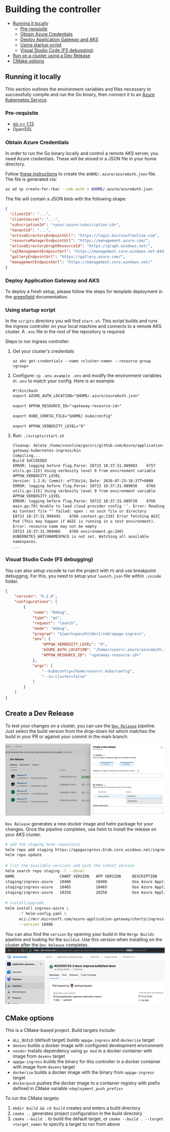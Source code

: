 # Building the controller

* [Running it locally](#running-it-locally)
  * [Pre-requisite](#pre-requisite)
  * [Obtain Azure Credentials](#obtain-azure-credentials)
  * [Deploy Application Gateway and AKS](#deploy-application-gateway-and-aks)
  * [Using startup script](#using-startup-script)
  * [Visual Studio Code (F5 debugging)](#visual-studio-code-f5-debugging)
* [Run on a cluster using a Dev Release](#create-a-dev-release)
* [CMake options](#cmake-options)

## Running it locally

This section outlines the environment variables and files necessary to successfully compile and run the Go binary, then connect it to an [Azure Kubernetes Service](https://docs.microsoft.com/en-us/azure/aks/intro-kubernetes).

### Pre-requisite

* [go >= 1.13](https://golang.org/dl/)
* OpenSSL

### Obtain Azure Credentials

In order to run the Go binary locally and control a remote AKS server, you need Azure credentials. These will be stored in a JSON file in your home directory.

Follow [these instructions](https://docs.microsoft.com/en-us/dotnet/api/overview/azure/containerinstance?view=azure-dotnet#authentication) to create the `$HOME/.azure/azureAuth.json` file. The file is generated via:

```bash
az ad sp create-for-rbac --sdk-auth > $HOME/.azure/azureAuth.json
```

The file will contain a JSON blob with the following shape:

```json
{
  "clientId": "...",
  "clientSecret": "...",
  "subscriptionId": "<your-azure-subscription-id>",
  "tenantId": "...",
  "activeDirectoryEndpointUrl": "https://login.microsoftonline.com",
  "resourceManagerEndpointUrl": "https://management.azure.com/",
  "activeDirectoryGraphResourceId": "https://graph.windows.net/",
  "sqlManagementEndpointUrl": "https://management.core.windows.net:8443/",
  "galleryEndpointUrl": "https://gallery.azure.com/",
  "managementEndpointUrl": "https://management.core.windows.net/"
}
```

### Deploy Application Gateway and AKS

To deploy a fresh setup, please follow the steps for template deployment in the [greenfield](../setup/install-new.md) documentation.

### Using startup script

In the `scripts` directory you will find `start.sh`. This script builds and runs the ingress controller on your local machine and connects to a remote AKS cluster. A `.env` file in the root of the repository is required.

Steps to run ingress controller:

1. Get your cluster's credentials

    ```
    az aks get-credentials --name <cluster-name> --resource-group <group>
    ```

1. Configure: `cp .env.example .env` and modify the environment variables in `.env` to match your config. Here is an example:

    ```
    #!/bin/bash
    export AZURE_AUTH_LOCATION="$HOME/.azure/azureAuth.json"

    export APPGW_RESOURCE_ID="<gateway-resource-id>"

    export KUBE_CONFIG_FILE="$HOME/.kube/config"

    export APPGW_VERBOSITY_LEVEL="9"
    ```

1. Run: `./scripts/start.sh`

    ```
    Cleanup: delete /home/vsonline/go/src/github.com/Azure/application-gateway-kubernetes-ingress/bin
    Compiling...
    Build SUCCEEDED
    ERROR: logging before flag.Parse: I0723 18:37:31.980903    6757 utils.go:115] Using verbosity level 9 from environment variable APPGW_VERBOSITY_LEVEL
    Version: 1.2.0; Commit: ef716c14; Date: 2020-07-23-18:37T+0000
    ERROR: logging before flag.Parse: I0723 18:37:31.989656    6766 utils.go:115] Using verbosity level 9 from environment variable APPGW_VERBOSITY_LEVEL
    ERROR: logging before flag.Parse: I0723 18:37:31.989720    6766 main.go:78] Unable to load cloud provider config ''. Error: Reading Az Context file "" failed: open : no such file or directory
    E0723 18:37:31.999445    6766 context.go:210] Error fetching AGIC Pod (This may happen if AGIC is running in a test environment). Error: resource name may not be empty
    I0723 18:37:31.999466    6766 environment.go:240] KUBERNETES_WATCHNAMESPACE is not set. Watching all available namespaces.
    ...
    ```

### Visual Studio Code (F5 debugging)

You can also setup vscode to run the project with `F5` and use breakpoint debugging. For this, you need to setup your `launch.json` file within `.vscode` folder.

```json
{
    "version": "0.2.0",
    "configurations": [
        {
            "name": "Debug",
            "type": "go",
            "request": "launch",
            "mode": "debug",
            "program": "${workspaceFolder}/cmd/appgw-ingress",
            "env": {
                "APPGW_VERBOSITY_LEVEL": "9",
                "AZURE_AUTH_LOCATION": "/home/<user>/.azure/azureAuth.json",
                "APPGW_RESOURCE_ID": "<gateway-resource-id>"
            },
            "args": [
                "--kubeconfig=/home/<user>/.kube/config",
                "--in-cluster=false"
            ]
        }
    ]
}
```

## Create a Dev Release

To test your changes on a cluster, you can use the [`Dev Release`](https://dev.azure.com/azure/application-gateway-kubernetes-ingress/_release?_a=releases&view=mine&definitionId=12) pipeline. Just select the build version from the drop-down list which matches the build in your PR or against your commit in the main branch.

![dev release pipeline](../images/dev-release.png)

`Dev Release` generates a new docker image and helm package for your changes. Once the pipeline completes, use helm to install the release on your AKS cluster.

```bash
# add the staging helm repository
helm repo add staging https://appgwingress.blob.core.windows.net/ingress-azure-helm-package-staging/
helm repo update

# list the available versions and pick the latest version
helm search repo staging -l --devel
NAME                    CHART VERSION   APP VERSION     DESCRIPTION                                       
staging/ingress-azure   10486           10486           Use Azure Application Gateway as the ingress fo...
staging/ingress-azure   10465           10465           Use Azure Application Gateway as the ingress fo...
staging/ingress-azure   10256           10256           Use Azure Application Gateway as the ingress fo...

# install/upgrade
helm install ingress-azure \
      -f helm-config.yaml \
      oci://mcr.microsoft.com/azure-application-gateway/charts/ingress-azure \
      --version 10486
```

You can also find the `version` by opening your build in the `Merge Builds` pipeline and looking for the `buildid`. Use this version when installing on the cluster after the `Dev Release` completes.
![buildid](../images/buildid.png)

## CMake options

This is a CMake-based project. Build targets include:

* `ALL_BUILD` (default target) builds `appgw-ingress` and `dockerize` target
* `devenv` builds a docker image with configured development environment
* `vendor` installs dependency using `go mod` in a docker container with image from `devenv` target
* `appgw-ingress` builds the binary for this controller in a docker container with image from `devenv` target
* `dockerize` builds a docker image with the binary from `appgw-ingress` target
* `dockerpush` pushes the docker image to a container registry with prefix defined in CMake variable `<deployment_push_prefix>`

To run the CMake targets:

1. `mkdir build && cd build` creates and enters a build directory
2. `cmake ..` generates project configuration in the build directory
3. `cmake --build .` to build the default target,
    or `cmake --build . --target <target_name>` to specify a target to run from above
